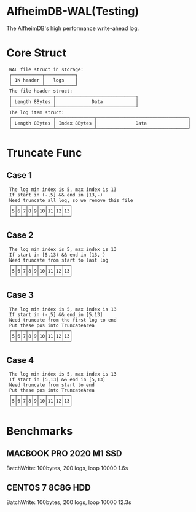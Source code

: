 <!--
 * @Descripttion: 
 * @version: 
 * @Author: cm.d
 * @Date: 2021-11-20 11:18:45
 * @LastEditors: cm.d
 * @LastEditTime: 2021-11-21 16:24:34
-->
# AlfheimDB-WAL(Testing)
The AlfheimDB's high performance write-ahead log.
# Core Struct
````
 WAL file struct in storage:  
 ┌───────────┬───────────┐  
 │ 1K header │   logs    │  
 └───────────┴───────────┘  
 The file header struct:  
 ┌───────────────┬─────────────────────────────┐  
 │ Length 8Bytes │             Data            │  
 └───────────────┴─────────────────────────────┘  
 The log item struct:  
 ┌───────────────┬──────────────┬─────────────────────────────────┐  
 │ Length 8Bytes │ Index 8Bytes │              Data               │  
 └───────────────┴──────────────┴─────────────────────────────────┘  
 ````
# Truncate Func

## Case 1
````
 The log min index is 5, max index is 13
 If start in (-,5] && end in [13,-)
 Need truncate all log, so we remove this file
 ┌─┬─┬─┬─┬─┬──┬──┬──┬──┐
 │5│6│7│8│9│10│11│12│13│
 └─┴─┴─┴─┴─┴──┴──┴──┴──┘
````
## Case 2
````
 The log min index is 5, max index is 13
 If start in [5,13) && end in [13,-)
 Need truncate from start to last log
 ┌─┬─┬─┬─┬─┬──┬──┬──┬──┐
 │5│6│7│8│9│10│11│12│13│
 └─┴─┴─┴─┴─┴──┴──┴──┴──┘
```` 
## Case 3
````
 The log min index is 5, max index is 13
 If start in (-,5] && end in [5,13]
 Need truncate from the first log to end
 Put these pos into TruncateArea
 ┌─┬─┬─┬─┬─┬──┬──┬──┬──┐
 │5│6│7│8│9│10│11│12│13│
 └─┴─┴─┴─┴─┴──┴──┴──┴──┘
````
## Case 4
````
 The log min index is 5, max index is 13
 If start in [5,13] && end in [5,13]
 Need truncate from start to end
 Put these pos into TruncateArea
 ┌─┬─┬─┬─┬─┬──┬──┬──┬──┐
 │5│6│7│8│9│10│11│12│13│
 └─┴─┴─┴─┴─┴──┴──┴──┴──┘
````
# Benchmarks

## MACBOOK PRO 2020 M1 SSD

BatchWrite: 100bytes, 200 logs, loop 10000 1.6s 

## CENTOS 7 8C8G HDD

BatchWrite: 100bytes, 200 logs, loop 10000 12.3s 